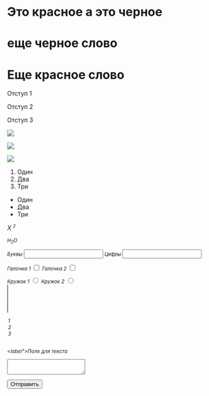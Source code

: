 
<!DOCTYPE html>
<head>
    <meta charset="UTF-8">
    <title>Привет</title>
    <meta name="description" content="Site" />
 <link href="colors.css" rel="stylesheet">
   
</head>
<body>
	<h1> <span class="redtext">Это красное<span/> а это черное</h1>
<h1>еще черное слово</h1>
<h1><span class ="redtext">Еще красное слово<span/></h1>

<p class="indent"> Отступ 1 </p>
<p class="indent"> Отступ 2 </p>
<p class="indent"> Отступ 3 </p>

<p> <img src="http://zano.ru/avatar/200/362.jpg"></p>
<p> <img src="http://zano.ru/avatar/200/362.jpg"></p>
<p> <img src="http://zano.ru/avatar/200/362.jpg"></p>
<ol>
    <li>Один</li>
    <li>Два</li>
    <li>Три</li>
</ol>
<ul>
    <li>Один</li>
    <li>Два</li>
    <li>Три</li>
</ul>

<p><i>X <sup><small>2</p>
	<p>H<sub>2</sub>O</p>
    
<label for="letter">Буквы</label>
<input type="text" /><brbr/>
<label for="num">Цифры</label>
<input type="number"/><br/>

<label for="click">Галочка 1</label>
<input type="checkbox"/><brbr/>
<label for="rulesAgreement">Галочка 2</label>
<input type="checkbox"/><br />

<label>Кружок 1</label>
<input type="radio"/><brbr/> 
<label>Кружок 2</label> 
<input type="radio"/><br/>
<select multiple>
<option>1</option>
<option>2</option>
<option>3</option>
</select><br/>
            
<label">Поле для текста</label><br/>
<textarea></textarea><br/>
            
<button>Отправить</button>
</body>
</html>
